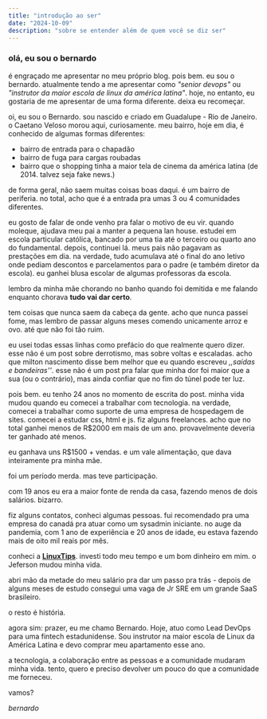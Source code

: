 ```yaml
---
title: "introdução ao ser"
date: "2024-10-09"
description: "sobre se entender além de quem você se diz ser"
---
```


### olá, eu sou o bernardo
é engraçado me apresentar no meu próprio blog. pois bem. eu sou o bernardo. atualmente tendo a me apresentar como *"senior devops"* ou *"instrutor da maior escola de linux da américa latina"*. hoje, no entanto, eu gostaria de me apresentar de uma forma diferente. deixa eu recomeçar.

oi, eu sou o Bernardo. sou nascido e criado em Guadalupe - Rio de Janeiro. o Caetano Veloso morou aqui, curiosamente. meu bairro, hoje em dia, é conhecido de algumas formas diferentes:

+ bairro de entrada para o chapadão
+ bairro de fuga para cargas roubadas
+ bairro que o shopping tinha a maior tela de cinema da américa latina (de 2014. talvez seja fake news.)

de forma geral, não saem muitas coisas boas daqui. é um bairro de periferia. no total, acho que é a entrada pra umas 3 ou 4 comunidades diferentes.

eu gosto de falar de onde venho pra falar o motivo de eu vir. quando moleque, ajudava meu pai a manter a pequena lan house. estudei em escola particular católica, bancado por uma tia até o terceiro ou quarto ano do fundamental. depois, continuei lá. meus pais não pagavam as prestações em dia. na verdade, tudo acumulava até o final do ano letivo onde pediam descontos e parcelamentos para o padre (e também diretor da escola). eu ganhei blusa escolar de algumas professoras da escola.

lembro da minha mãe chorando no banho quando foi demitida e me falando enquanto chorava **tudo vai dar certo**.

tem coisas que nunca saem da cabeça da gente. acho que nunca passei fome, mas lembro de passar alguns meses comendo unicamente arroz e ovo. até que não foi tão ruim.

eu usei todas essas linhas como prefácio do que realmente quero dizer. esse não é um post sobre derrotismo, mas sobre voltas e escaladas. acho que milton nascimento disse bem melhor que eu quando escreveu *,,saídas e bandeiras''*. esse não é um post pra falar que minha dor foi maior que a sua (ou o contrário), mas ainda confiar que no fim do túnel pode ter luz.

pois bem. eu tenho 24 anos no momento de escrita do post. minha vida mudou quando eu comecei a trabalhar com tecnologia. na verdade, comecei a trabalhar como suporte de uma empresa de hospedagem de sites. comecei a estudar css, html e js. fiz alguns freelances. acho que no total ganhei menos de R$2000 em mais de um ano. provavelmente deveria ter ganhado até menos.

eu ganhava uns R$1500 + vendas. e um vale alimentação, que dava inteiramente pra minha mãe.

foi um período merda. mas teve participação.

com 19 anos eu era a maior fonte de renda da casa, fazendo menos de dois salários. bizarro.

fiz alguns contatos, conheci algumas pessoas. fui recomendado pra uma empresa do canadá pra atuar como um sysadmin iniciante. no auge da pandemia, com 1 ano de experiência e 20 anos de idade, eu estava fazendo mais de oito mil reais por mês.

conheci a [**LinuxTips**](https://linuxtips.io). investi todo meu tempo e um bom dinheiro em mim. o Jeferson mudou minha vida.

abri mão da metade do meu salário pra dar um passo pra trás - depois de alguns meses de estudo consegui uma vaga de Jr SRE em um grande SaaS brasileiro.

o resto é história.

agora sim: prazer, eu me chamo Bernardo. Hoje, atuo como Lead DevOps para uma fintech estadunidense. Sou instrutor na maior escola de Linux da América Latina e devo comprar meu apartamento esse ano.

a tecnologia, a colaboração entre as pessoas e a comunidade mudaram minha vida. tento, quero e preciso devolver um pouco do que a comunidade me forneceu.

vamos?

_bernardo_
